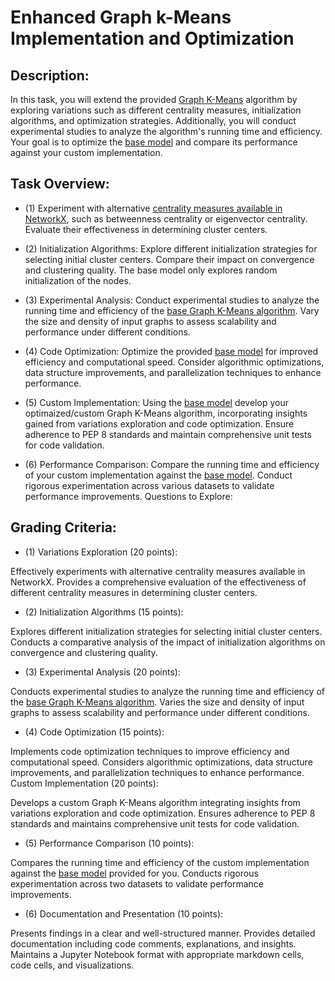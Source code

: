 # Enhanced Graph k-Means Implementation and Optimization
## Description:
In this task, you will extend the provided [Graph K-Means](https://github.com/USFCA-MSDS/MSDS_689/blob/main/notebooks/graphkmeans.ipynb) algorithm by exploring variations such as different centrality measures, initialization algorithms, and optimization strategies. Additionally, you will conduct experimental studies to analyze the algorithm's running time and efficiency. Your goal is to optimize the [base model](https://github.com/USFCA-MSDS/MSDS_689/blob/main/notebooks/graphkmeans.ipynb)  and compare its performance against your custom implementation.




## Task Overview:

* (1) Experiment with alternative [centrality measures available in NetworkX](https://networkx.org/documentation/stable/reference/algorithms/centrality.html), such as betweenness centrality or eigenvector centrality. Evaluate their effectiveness in determining cluster centers.


* (2) Initialization Algorithms: Explore different initialization strategies for selecting initial cluster centers. Compare their impact on convergence and clustering quality. The base model only explores random initialization of the nodes.



* (3) Experimental Analysis: Conduct experimental studies to analyze the running time and efficiency of the [base Graph K-Means algorithm](https://github.com/USFCA-MSDS/MSDS_689/blob/main/notebooks/graphkmeans.ipynb). Vary the size and density of input graphs to assess scalability and performance under different conditions.


* (4) Code Optimization: Optimize the provided [base model](https://github.com/USFCA-MSDS/MSDS_689/blob/main/notebooks/graphkmeans.ipynb) for improved efficiency and computational speed. Consider algorithmic optimizations, data structure improvements, and parallelization techniques to enhance performance.


* (5) Custom Implementation: Using the [base model](https://github.com/USFCA-MSDS/MSDS_689/blob/main/notebooks/graphkmeans.ipynb) develop your optimaized/custom Graph K-Means algorithm, incorporating insights gained from variations exploration and code optimization. Ensure adherence to PEP 8 standards and maintain comprehensive unit tests for code validation.


* (6) Performance Comparison: Compare the running time and efficiency of your custom implementation against the [base model](https://github.com/USFCA-MSDS/MSDS_689/blob/main/notebooks/graphkmeans.ipynb). Conduct rigorous experimentation across various datasets to validate performance improvements.
Questions to Explore:



##  Grading Criteria:
* (1) Variations Exploration (20 points):

Effectively experiments with alternative centrality measures available in NetworkX.
Provides a comprehensive evaluation of the effectiveness of different centrality measures in determining cluster centers.


* (2) Initialization Algorithms (15 points):

Explores different initialization strategies for selecting initial cluster centers.
Conducts a comparative analysis of the impact of initialization algorithms on convergence and clustering quality.

* (3) Experimental Analysis (20 points):

Conducts experimental studies to analyze the running time and efficiency of the [base Graph K-Means algorithm](https://github.com/USFCA-MSDS/MSDS_689/blob/main/notebooks/graphkmeans.ipynb).
Varies the size and density of input graphs to assess scalability and performance under different conditions.


* (4) Code Optimization (15 points):

Implements code optimization techniques to improve efficiency and computational speed.
Considers algorithmic optimizations, data structure improvements, and parallelization techniques to enhance performance.
Custom Implementation (20 points):

Develops a custom Graph K-Means algorithm integrating insights from variations exploration and code optimization.
Ensures adherence to PEP 8 standards and maintains comprehensive unit tests for code validation.


* (5) Performance Comparison (10 points):

Compares the running time and efficiency of the custom implementation against the [base model](https://github.com/USFCA-MSDS/MSDS_689/blob/main/notebooks/graphkmeans.ipynb) provided for you.
Conducts rigorous experimentation across two datasets to validate performance improvements.


* (6) Documentation and Presentation (10 points):

Presents findings in a clear and well-structured manner.
Provides detailed documentation including code comments, explanations, and insights.
Maintains a Jupyter Notebook format with appropriate markdown cells, code cells, and visualizations.

